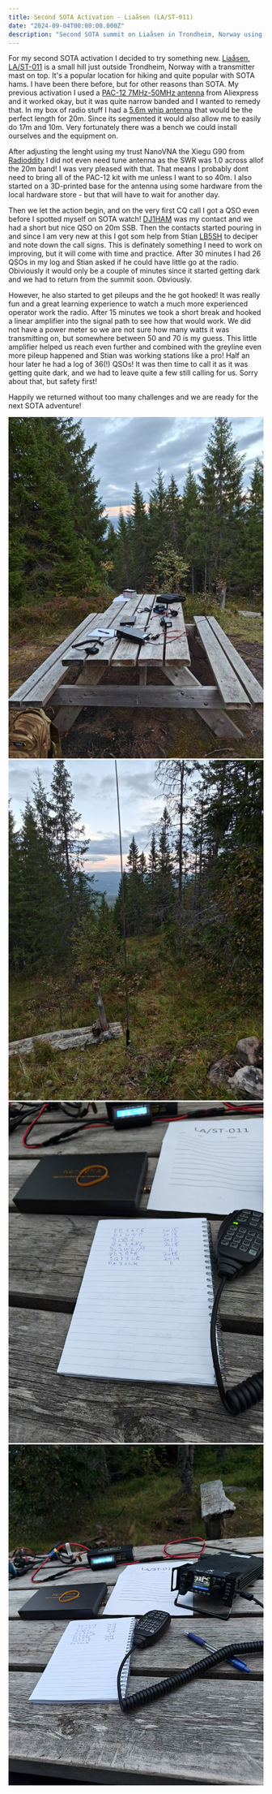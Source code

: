 ```yaml
---
title: Second SOTA Activation - Liaåsen (LA/ST-011)
date: "2024-09-04T00:00:00.000Z"
description: "Second SOTA summit on Liaåsen in Trondheim, Norway using a new antenna and a littlebit of \"cheating\"."
---
```


For my second SOTA activation I decided to try something new. [Liaåsen, LA/ST-011](https://sotl.as/summits/LA/ST-011) is a small hill just outside Trondheim, Norway with a transmitter mast on top. It's a popular location for hiking and quite popular with SOTA hams. I have been there before, but for other reasons than SOTA. My previous activation I used a [PAC-12 7MHz-50MHz antenna](https://s.click.aliexpress.com/e/_DBHrEoj) from Aliexpress and it worked okay, but it was quite narrow banded and I wanted to remedy that. In my box of radio stuff I had a [5.6m whip antenna](https://s.click.aliexpress.com/e/_DCpD9IF) that would be the perfect length for 20m. Since its segmented it would also allow me to easily do 17m and 10m. Very fortunately there was a bench we could install ourselves and the equipment on.

After adjusting the lenght using my trust NanoVNA the Xiegu G90 from [Radioddity](https://radioddity.refr.cc/default/u/mikaelm?s=esp) I did not even need tune antenna as the SWR was 1.0 across allof the 20m band! I was very pleased with that. That means I probably dont need to bring all of the PAC-12 kit with me unless I want to so 40m. I also started on a 3D-printed base for the antenna using some hardware from the local hardware store - but that will have to wait for another day.

Then we let the action begin, and on the very first CQ call I got a QSO even before I spotted myself on SOTA watch! [DJ1HAM](https://www.qrz.com/db/DJ1HAM) was my contact and we had a short but nice QSO on 20m SSB. Then the contacts started pouring in and since I am very new at this I got som help from Stian [LB5SH](https://lb5sh.no/) to deciper and note down the call signs. This is definately something I need to work on improving, but it will come with time and practice. After 30 minutes I had 26 QSOs in my log and Stian asked if he could have little go at the radio. Obiviously it would only be a couple of minutes since it started getting dark and we had to return from the summit soon. Obviously.

However, he also started to get pileups and the he got hooked! It was really fun and a great learning experience to watch a much more experienced operator work the radio. After 15 minutes we took a short break and hooked a linear amplifier into the signal path to see how that would work. We did not have a power meter so we are not sure how many watts it was transmitting on, but somewhere between 50 and 70 is my guess. This little amplifier helped us reach even further and combined with the greyline even more pileup happened and Stian was working stations like a pro! Half an hour later he had a log of 36(!) QSOs! It was then time to call it as it was getting quite dark, and we had to leave quite a few still calling for us. Sorry about that, but safety first!

Happily we returned without too many challenges and we are ready for the next SOTA adventure!


![](IMG20240904195422.jpg)
![](IMG20240904195437.jpg)
![](IMG20240904202036.jpg)
![](IMG20240904202038.jpg)